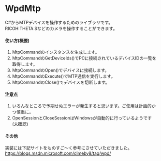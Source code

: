 # WpdMtp
C#からMTPデバイスを操作するためのライブラリです。  
RICOH THETA Sなどのカメラを操作することができます。  

#### 使い方(概要)
1. MtpCommandのインスタンスを生成します。  
2. MtpCommandのGetDeviceIds()でPCに接続されているデバイスIDの一覧を取得します。  
3. MtpCommandのOpen()でデバイスに接続します。  
4. MtpCommandのExecute()でMTP通信を実行します。  
5. MtpCommandのClose()でデバイスを切断します。  

#### 注意点
1. いろんなところで予期せぬエラーが発生すると思います。ご使用は計画的かつ慎重に。  
2. OpenSessionとCloseSessionはWindowsが自動的に行っているようです(未確認)  

#### その他
実装には下記サイトをものすご～く参考にさせていただきました。  
https://blogs.msdn.microsoft.com/dimeby8/tag/wpd/
